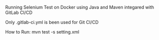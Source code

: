 Running Selenium Test on Docker using Java and Maven integared with GitLab CI/CD 

Only .gitlab-ci.yml is been used for Git CI/CD


How to Run:
mvn test -s setting.xml
